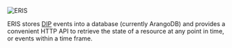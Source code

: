 ![ERIS](https://raw.github.com/dip-proto/eris/master/eris.png)

ERIS stores [DIP](http://dip-proto.github.io/) events into a database
(currently ArangoDB) and provides a convenient HTTP API to retrieve the
state of a resource at any point in time, or events within a time frame.
